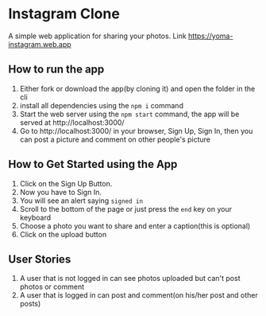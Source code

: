 # Instagram Clone 
A simple web application for sharing your photos.
Link https://yoma-instagram.web.app

## How to run the app
1. Either fork or download the app(by cloning it) and open the folder in the cli
2. install all dependencies using the `npm i` command
3. Start the web server using the `npm start` command, the app will be served at http://localhost:3000/
4. Go to http://localhost:3000/ in your browser, Sign Up, Sign In, then you can post a picture and comment on other people's picture

## How to Get Started using the App
1. Click on the Sign Up Button.
2. Now you have to Sign In.
3. You will see an alert saying `signed in`
4. Scroll to the bottom of the page or just press the `end` key on your keyboard
5. Choose a photo you want to share and enter a caption(this is optional)
6. Click on the upload button

## User Stories
1. A user that is not logged in can see photos uploaded but can't post photos or comment
2. A user that is logged in can post and comment(on his/her post and other posts)

